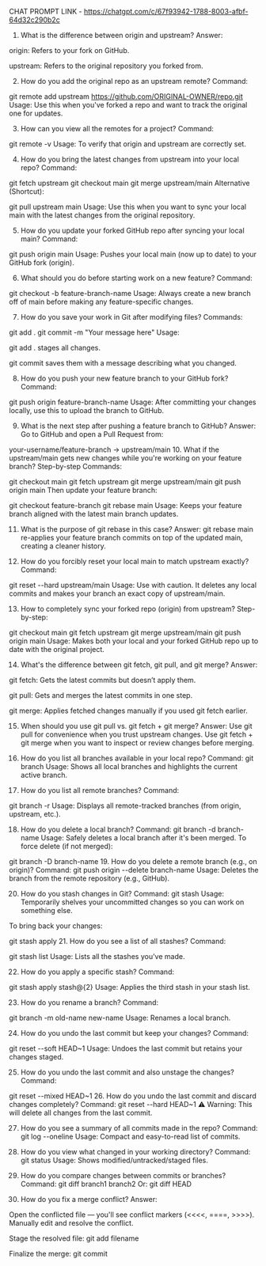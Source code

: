 CHAT PROMPT LINK - https://chatgpt.com/c/67f93942-1788-8003-afbf-64d32c290b2c

1. What is the difference between origin and upstream?
Answer:

origin: Refers to your fork on GitHub.

upstream: Refers to the original repository you forked from.

2. How do you add the original repo as an upstream remote?
Command:

git remote add upstream https://github.com/ORIGINAL-OWNER/repo.git
Usage: Use this when you've forked a repo and want to track the original one for updates.

3. How can you view all the remotes for a project?
Command:

git remote -v
Usage: To verify that origin and upstream are correctly set.

4. How do you bring the latest changes from upstream into your local repo?
Command:

git fetch upstream
git checkout main
git merge upstream/main
Alternative (Shortcut):

git pull upstream main
Usage: Use this when you want to sync your local main with the latest changes from the original repository.

5. How do you update your forked GitHub repo after syncing your local main?
Command:

git push origin main
Usage: Pushes your local main (now up to date) to your GitHub fork (origin).

6. What should you do before starting work on a new feature?
Command:

git checkout -b feature-branch-name
Usage: Always create a new branch off of main before making any feature-specific changes.

7. How do you save your work in Git after modifying files?
Commands:

git add .
git commit -m "Your message here"
Usage:

git add . stages all changes.

git commit saves them with a message describing what you changed.

8. How do you push your new feature branch to your GitHub fork?
Command:

git push origin feature-branch-name
Usage: After committing your changes locally, use this to upload the branch to GitHub.

9. What is the next step after pushing a feature branch to GitHub?
Answer: Go to GitHub and open a Pull Request from:

your-username/feature-branch → upstream/main
10. What if the upstream/main gets new changes while you're working on your feature branch?
Step-by-step Commands:

git checkout main
git fetch upstream
git merge upstream/main
git push origin main
Then update your feature branch:

git checkout feature-branch
git rebase main
Usage: Keeps your feature branch aligned with the latest main branch updates.

11. What is the purpose of git rebase in this case?
Answer: git rebase main re-applies your feature branch commits on top of the updated main, creating a cleaner history.

12. How do you forcibly reset your local main to match upstream exactly?
Command:

git reset --hard upstream/main
Usage: Use with caution. It deletes any local commits and makes your branch an exact copy of upstream/main.

13. How to completely sync your forked repo (origin) from upstream?
Step-by-step:

git checkout main
git fetch upstream
git merge upstream/main
git push origin main
Usage: Makes both your local and your forked GitHub repo up to date with the original project.

14. What's the difference between git fetch, git pull, and git merge?
Answer:

git fetch: Gets the latest commits but doesn’t apply them.

git pull: Gets and merges the latest commits in one step.

git merge: Applies fetched changes manually if you used git fetch earlier.

15. When should you use git pull vs. git fetch + git merge?
Answer: Use git pull for convenience when you trust upstream changes.
Use git fetch + git merge when you want to inspect or review changes before merging.

16. How do you list all branches available in your local repo?
Command:
git branch
Usage: Shows all local branches and highlights the current active branch.

17. How do you list all remote branches?
Command:


git branch -r
Usage: Displays all remote-tracked branches (from origin, upstream, etc.).

18. How do you delete a local branch?
Command:
git branch -d branch-name
Usage: Safely deletes a local branch after it's been merged.
To force delete (if not merged):


git branch -D branch-name
19. How do you delete a remote branch (e.g., on origin)?
Command:
git push origin --delete branch-name
Usage: Deletes the branch from the remote repository (e.g., GitHub).

20. How do you stash changes in Git?
Command:
git stash
Usage: Temporarily shelves your uncommitted changes so you can work on something else.

To bring back your changes:


git stash apply
21. How do you see a list of all stashes?
Command:

git stash list
Usage: Lists all the stashes you've made.

22. How do you apply a specific stash?
Command:

git stash apply stash@{2}
Usage: Applies the third stash in your stash list.

23. How do you rename a branch?
Command:

git branch -m old-name new-name
Usage: Renames a local branch.

24. How do you undo the last commit but keep your changes?
Command:

git reset --soft HEAD~1
Usage: Undoes the last commit but retains your changes staged.

25. How do you undo the last commit and also unstage the changes?
Command:

git reset --mixed HEAD~1
26. How do you undo the last commit and discard changes completely?
Command:
git reset --hard HEAD~1
⚠️ Warning: This will delete all changes from the last commit.

27. How do you see a summary of all commits made in the repo?
Command:
git log --oneline
Usage: Compact and easy-to-read list of commits.

28. How do you view what changed in your working directory?
Command:
git status
Usage: Shows modified/untracked/staged files.

29. How do you compare changes between commits or branches?
Command:
git diff branch1 branch2
Or:
git diff HEAD

30. How do you fix a merge conflict?
Answer:

Open the conflicted file — you'll see conflict markers (<<<<, ====, >>>>).
Manually edit and resolve the conflict.

Stage the resolved file:
git add filename

Finalize the merge:
git commit

